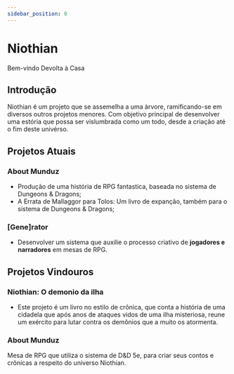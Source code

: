 ```yaml
---
sidebar_position: 0
---
```

# Niothian
Bem-vindo Devolta à Casa

## Introdução
Niothian é um projeto que se assemelha a uma àrvore, ramificando-se em diversos outros projetos menores. Com objetivo principal de desenvolver uma estória que possa ser vislumbrada como um todo, desde a criação até o fim deste univérso.

## Projetos Atuais
### About Munduz
  - Produção de uma história de RPG fantastica, baseada no sistema de Dungeons & Dragons;
  - A Errata de Mallaggor para Tolos: Um livro de expanção, também para o sistema de Dungeons & Dragons;

### [Gene]rator
  - Desenvolver um sistema que auxilie o processo criativo de **jogadores e narradores** em mesas de RPG.

## Projetos Vindouros
### Niothian: O demonio da ilha
  - Este projeto é um livro no estilo de crônica, que conta a história de uma cidadela que após anos de ataques vidos de uma ilha misteriosa, reune um exército para lutar contra os demônios que a muito os atormenta.

### About Munduz
Mesa de RPG que utiliza o sistema de D&D 5e, para criar seus contos e crônicas a respeito do universo Niothian.

